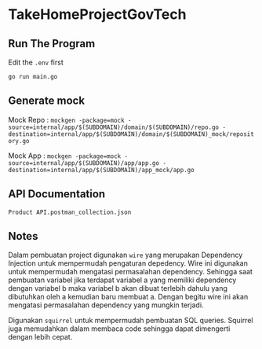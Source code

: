 # TakeHomeProjectGovTech

## Run The Program

Edit the `.env` first

`go run main.go`

## Generate mock
Mock Repo : `mockgen -package=mock -source=internal/app/$(SUBDOMAIN)/domain/$(SUBDOMAIN)/repo.go -destination=internal/app/$(SUBDOMAIN)/domain/$(SUBDOMAIN)_mock/repository.go`

Mock App : `mockgen -package=mock -source=internal/app/$(SUBDOMAIN)/app/app.go -destination=internal/app/$(SUBDOMAIN)/app_mock/app.go`

## API Documentation 

`Product API.postman_collection.json`

## Notes

Dalam pembuatan project digunakan `wire` yang merupakan Dependency Injection untuk mempermudah pengaturan depedency. Wire ini digunakan untuk mempermudah mengatasi permasalahan dependency. Sehingga saat pembuatan variabel jika terdapat variabel a yang memiliki dependency dengan variabel b maka variabel b akan dibuat terlebih dahulu yang dibutuhkan oleh a kemudian baru membuat a. Dengan begitu wire ini akan mengatasi permasalahan dependency yang mungkin terjadi.

Digunakan `squirrel` untuk mempermudah pembuatan SQL queries. Squirrel juga memudahkan dalam membaca code sehingga dapat dimengerti dengan lebih cepat.
